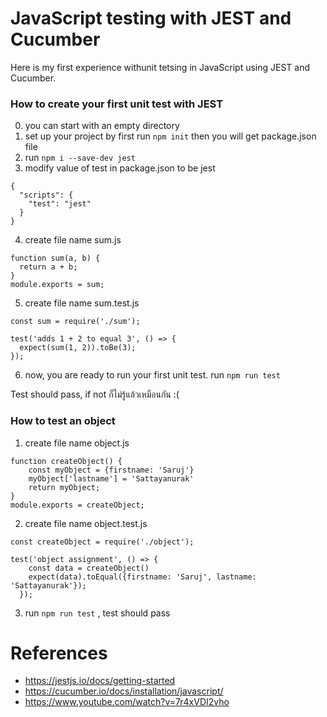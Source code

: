 # JavaScript testing with JEST and Cucumber

Here is my first experience withunit tetsing in JavaScript using JEST and Cucumber.


### How to create your first unit test with JEST

0. you can start with an empty directory
1. set up your project by first run ```npm init``` then you will get package.json file
2. run ```npm i --save-dev jest```
3. modify value of test in package.json to be jest
```
{
  "scripts": {
    "test": "jest"
  }
}
```
4. create file name sum.js

```
function sum(a, b) {
  return a + b;
}
module.exports = sum;
```

5. create file name sum.test.js

```
const sum = require('./sum');

test('adds 1 + 2 to equal 3', () => {
  expect(sum(1, 2)).toBe(3);
});
```
6. now, you are ready to run your first unit test. run ```npm run test```

Test should pass, if not ก็ไม่รู้แล้วเหมือนกัน :(

### How to test an object

1. create file name object.js

```
function createObject() {
    const myObject = {firstname: 'Saruj'}
    myObject['lastname'] = 'Sattayanurak'
    return myObject;
}
module.exports = createObject;
```
2. create file name object.test.js

```
const createObject = require('./object');

test('object assignment', () => {
    const data = createObject()
    expect(data).toEqual({firstname: 'Saruj', lastname: 'Sattayanurak'});
  });
```
3. run ```npm run test``` , test should pass

# References
- https://jestjs.io/docs/getting-started
- https://cucumber.io/docs/installation/javascript/
- https://www.youtube.com/watch?v=7r4xVDI2vho
